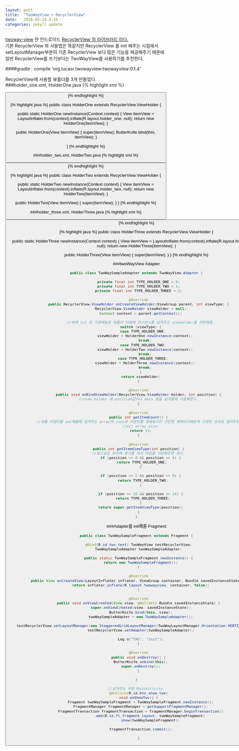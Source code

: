 ```yaml
---
layout: post
title:  "TwoWayView + RecyclerView"
date:   2016-02-24 4:35
categories: jekyll update
---
```


<a href="https://github.com/lucasr/twoway-view">twoway-view</a> 란 안드로이드 <a href="http://developer.android.com/intl/ko/reference/android/support/v7/widget/RecyclerView.html">RecyclerView 의 라이브러리 이다.</a>  
기본 RecyclerView 와 사용법은 똑같지만 RecyclerView 를 init 해주는 시점에서 setLayoutManager부분이 기존 RecyclerView 보다 많은 기능을 제공해주기 때문에 일반 RecyclerView를 쓰기보다는 TwoWayView를 사용하기를 추천한다.  

####gradle : compile 'org.lucasr.twowayview:twowayview:0.1.4'  
  
RecyclerView에 사용할 뷰홀더를 3개 만들었다.  
###holder_one.xml, HolderOne.java
{% highlight xml %}
<LinearLayout xmlns:android="http://schemas.android.com/apk/res/android"
              android:orientation="vertical"
              android:layout_width="match_parent"
              android:layout_height="match_parent"
              android:background="@android:color/holo_red_light">

  <Button
      android:text="view holder one"
      android:layout_width="match_parent"
      android:layout_height="100dp"/>
</LinearLayout>
{% endhighlight %}

{% highlight java %}
public class HolderOne extends RecyclerView.ViewHolder {

  public static HolderOne newInstance(Context context) {
    View itemView = LayoutInflater.from(context).inflate(R.layout.holder_one, null);
    return new HolderOne(itemView);
  }

  public HolderOne(View itemView) {
    super(itemView);
    ButterKnife.bind(this, itemView);
  }

}
{% endhighlight %}

###holder_two.xml, HolderTwo.java
{% highlight xml %}
<LinearLayout xmlns:android="http://schemas.android.com/apk/res/android"
              android:orientation="vertical"
              android:layout_width="match_parent"
              android:layout_height="match_parent"
              android:background="@android:color/holo_blue_dark">

  <Button
      android:text="view holder two"
      android:layout_width="match_parent"
      android:layout_height="100dp"/>
</LinearLayout>
{% endhighlight %}

{% highlight java %}
public class HolderTwo extends RecyclerView.ViewHolder {

  public static HolderTwo newInstance(Context context) {
    View itemView = LayoutInflater.from(context).inflate(R.layout.holder_two, null);
    return new HolderTwo(itemView);
  }

  public HolderTwo(View itemView) {
    super(itemView);
  }
}
{% endhighlight %}

###holder_three.xml, HolderThree.java
{% highlight xml %}
<LinearLayout xmlns:android="http://schemas.android.com/apk/res/android"
              android:orientation="vertical"
              android:layout_width="match_parent"
              android:layout_height="match_parent"
              android:background="@android:color/holo_green_light">

  <Button
      android:text="view holder three"
      android:layout_width="match_parent"
      android:layout_height="100dp"/>
</LinearLayout>
{% endhighlight %}

{% highlight java %}
public class HolderThree extends RecyclerView.ViewHolder {

  public static HolderThree newInstance(Context context) {
    View itemView = LayoutInflater.from(context).inflate(R.layout.holder_three, null);
    return new HolderThree(itemView);
  }

  public HolderThree(View itemView) {
    super(itemView);
  }
}
{% endhighlight %}

###twoWayView Adapter
```java
public class TwoWaySampleAdapter extends TwoWayView.Adapter {

  private final int TYPE_HOLDER_ONE = 0;
  private final int TYPE_HOLDER_TWO = 1;
  private final int TYPE_HOLDER_THREE = 2;

  @Override
  public RecyclerView.ViewHolder onCreateViewHolder(ViewGroup parent, int viewType) {
    RecyclerView.ViewHolder viewHolder = null;
    Context context = parent.getContext();

    //위에 int 로 지정해놓은 뷰홀더 타입에 인스턴스를 넘겨주고 viewholder을 리턴해줌.
    switch (viewType) {
      case TYPE_HOLDER_ONE:
        viewHolder = HolderOne.newInstance(context);
        break;
      case TYPE_HOLDER_TWO:
        viewHolder = HolderTwo.newInstance(context);
        break;
      case TYPE_HOLDER_THREE:
        viewHolder = HolderThree.newInstance(context);
        break;
    }
    return viewHolder;
  }

  @Override
  public void onBindViewHolder(RecyclerView.ViewHolder holder, int position) {
  //view holder 에 position값이나 data 등을 넘겨줄때 사용해준다.
  }

  @Override
  public int getItemCount() {
    //보통 어댑터를 set해줄때 넘겨주는 array의 size로 카운트를 정해놓지만 간단한 예제이기때문에 고정된 숫자로 넣어두었다.
    //ex) array.size;
    return 13;
  }

  @Override
  public int getItemViewType(int position) {
  //넣고싶은 위치에 분기를 쳐서 타입을 리턴해주면 된다.
    if (position >= 0 && position <= 4) {
     return TYPE_HOLDER_ONE;
    }

    if (position >= 5 && position <= 9) {
      return TYPE_HOLDER_TWO;
    }

    if (position >= 10 && position <= 14) {
      return TYPE_HOLDER_THREE;
    }
    return super.getItemViewType(position);
  }
}
```

###Adapter를 init해줄 Fragment
```java
public class TwoWaySampleFragment extends Fragment {

  @Bind(R.id.twv_test) TwoWayView testRecyclerView;
  TwoWaySampleAdapter twoWaySampleAdapter;

  public static TwoWaySampleFragment newInstance() {
    return new TwoWaySampleFragment();
  }

  @Override
  public View onCreateView(LayoutInflater inflater, ViewGroup container, Bundle savedInstanceState) {
    return inflater.inflate(R.layout.twowayview, container, false);
  }

  @Override
  public void onViewCreated(View view, @Nullable Bundle savedInstanceState) {
    super.onViewCreated(view, savedInstanceState);
    ButterKnife.bind(this, view);
    twoWaySampleAdapter = new TwoWaySampleAdapter();

    testRecyclerView.setLayoutManager(new StaggeredGridLayoutManager(TwoWayLayoutManager.Orientation.VERTICAL, 2, 2));
    testRecyclerView.setAdapter(twoWaySampleAdapter);

    Log.d("TAG", "init");
  }

  @Override
  public void onDestroy() {
    ButterKnife.unbind(this);
    super.onDestroy();
  }

}
```

```java
//넘겨주는 부분 MainActivity.
  @OnClick(R.id.btn_show_twv)
  void onShowTwv() {
    Fragment twoWaySampleFragment = TwoWaySampleFragment.newInstance();
    FragmentManager fragmentManager = getSupportFragmentManager();
    FragmentTransaction fragmentTransaction = fragmentManager.beginTransaction()
            .add(R.id.fl_fragment_layout, twoWaySampleFragment)
            .show(twoWaySampleFragment);

    fragmentTransaction.commit();

  }
```
